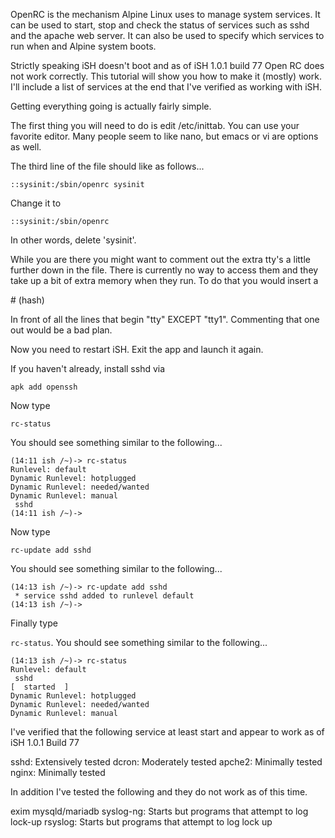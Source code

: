 OpenRC is the mechanism Alpine Linux uses to manage system services.  It can be used to start, stop and check the status of services such as sshd and the apache web server.  It can also be used to specify which services to run when and Alpine system boots.

Strictly speaking iSH doesn't boot and as of iSH 1.0.1 build 77 Open RC does not work correctly.  This tutorial will show you how to make it (mostly) work.  I'll include a list of services at the end that I've verified as working with iSH.

Getting everything going is actually fairly simple.

The first thing you will need to do is edit /etc/inittab.  You can use your favorite editor.  Many people seem to like nano, but emacs or vi are options as well.

The third line of the file should like as follows...
```
::sysinit:/sbin/openrc sysinit
```
Change it to
```
::sysinit:/sbin/openrc
```
In other words, delete 'sysinit'.

While you are there you might want to comment out the extra tty's a little further down in the file.  There is currently no way to access them and they take up a bit of extra memory when they run.  To do that you would insert a 

\# (hash) 

In front of all the lines that begin "tty" EXCEPT "tty1".  Commenting that one out would be a bad plan.

Now you need to restart iSH.  Exit the app and launch it again.

If you haven't already, install sshd via 

```apk add openssh```

Now type

```rc-status ```

You should see something similar to the following...
```
(14:11 ish /~)-> rc-status
Runlevel: default
Dynamic Runlevel: hotplugged
Dynamic Runlevel: needed/wanted
Dynamic Runlevel: manual
 sshd                                                                                                                                                
(14:11 ish /~)-> 
```
Now type

```rc-update add sshd```

You should see something similar to the following...
```
(14:13 ish /~)-> rc-update add sshd
 * service sshd added to runlevel default
(14:13 ish /~)-> 
```
Finally type 

`rc-status`.  You should see something similar to the following...
```
(14:13 ish /~)-> rc-status
Runlevel: default
 sshd                                                                                                                                                [  started  ]
Dynamic Runlevel: hotplugged
Dynamic Runlevel: needed/wanted
Dynamic Runlevel: manual
```
I've verified that the following service at least start and appear to work as of iSH 1.0.1 Build 77

sshd: Extensively tested
dcron: Moderately tested
apche2: Minimally tested
nginx: Minimally tested

In addition I've tested the following and they do not work as of this time.

exim
mysqld/mariadb
syslog-ng: Starts but programs that attempt to log lock-up
rsyslog: Starts but programs that attempt to log lock up

